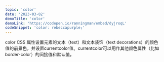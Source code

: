 ```yaml
---
topic: 'color'
date: '2023-03-02'
demoTitle: 'color'
demoLink: 'https://codepen.io/ranningman/embed/dyjroqL'
codeSnippet: 'color: rebeccapurple;'
---
```

color CSS 属性设置元素的文本（text）和文本装饰（text decorations）的颜色值的前景色，并设置currentcolor值。currentcolor可以用作其他颜色属性（比如border-color）的间接值和默认值。